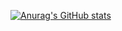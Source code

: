 [![Anurag's GitHub stats](https://github-readme-stats.vercel.app/api?username=lxzcpro)](https://github.com/anuraghazra/github-readme-stats)
